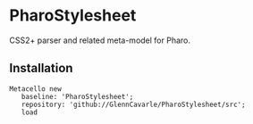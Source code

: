 # PharoStylesheet

CSS2+ parser and related meta-model for Pharo.

## Installation

```
Metacello new
   baseline: 'PharoStylesheet';
   repository: 'github://GlennCavarle/PharoStylesheet/src';
   load
```
